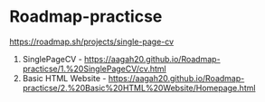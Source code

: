 # Roadmap-practicse

https://roadmap.sh/projects/single-page-cv

1. SinglePageCV - https://aagah20.github.io/Roadmap-practicse/1.%20SinglePageCV/cv.html
2. Basic HTML Website - https://aagah20.github.io/Roadmap-practicse/2.%20Basic%20HTML%20Website/Homepage.html
